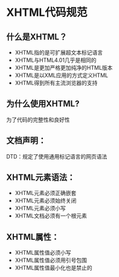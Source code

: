 # XHTML代码规范
## 什么是XHTML？
* XHTML指的是可扩展超文本标记语言
* XHTML与HTML4.01几乎是相同的
* XHTML是更加严格更加纯净的HTML版本
* XHTML是以XML应用的方式定义HTML
* XHTML得到所有主流浏览器的支持

## 为什么使用XHTML?
为了代码的完整性和良好性

## 文档声明：
DTD：规定了使用通用标记语言的网页语法

## XHTML元素语法：
* XHTML元素必须正确嵌套
* XHTML元素必须始终关闭
* XHTML元素必须小写
* XHTML文档必须有一个根元素

## XHTML属性：
* XHTML属性值必须小写
* XHTML属性值必须用引号包围
* XHTML属性值最小化也是禁止的
